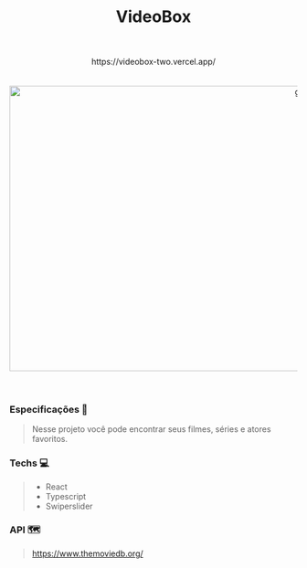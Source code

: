   
  <h1 align="center" >
    VideoBox
  </h1>
  <br></br>

  <div align="center">
    <a> https://videobox-two.vercel.app/ </a>
  </div>
  <br></br>

  <div align="center">
    <img src="src/assets/gifToGit.gif" alt="gif" width="1000" height="500">
  </div>
  <br></br>

  ### Especificações 🚀
  > Nesse projeto você pode encontrar seus filmes, séries e atores favoritos.

  ### Techs 💻
  > - React
  > - Typescript
  > - Swiperslider

  ### API 🗺️
> https://www.themoviedb.org/